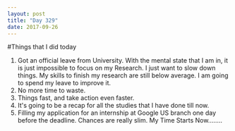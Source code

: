 ```yaml
---
layout: post
title: "Day 329"
date: 2017-09-26
---
```

#Things that I did today
1. Got an official leave from University. With the mental state that I am in, it is just impossible to focus on my Research. I just want to slow down things. My skills to finish my research are still below average. I am going to spend my leave to improve it. 
2. No more time to waste. 
3. Things fast, and take action even faster. 
4. It's going to be a recap for all the studies that I have done till now. 
5. Filling my application for an internship at Google US branch one day before the deadline. Chances are really slim. 
My Time Starts Now........
